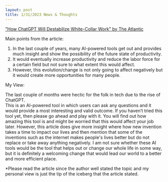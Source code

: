 ```yaml
---
layout: post
title: 1/31/2023 News & Thoughts
---
```


["How ChatGPT Will Destabilize White-Collar Work" by The Atlantic](https://www.theatlantic.com/ideas/archive/2023/01/chatgpt-ai-economy-automation-jobs/672767/)


Main points from the article:

  1.	In the last couple of years, many AI-powered tools get out and provides much insight and show the possibility of the future state of productivity.
  2.	It would eventually increase productivity and reduce the labor force for a certain field but not sure to what extent this would affect.
  3.	However, this evolution/change is not only going to affect negatively but it would create more opportunities for many people.

My View:

The last couple of months were hectic for the folk in tech due to the rise of ChatGPT.  
This is an AI-powered tool in which users can ask any questions and it would provide a most interesting and valid outcome. 
If you haven’t tried this tool yet, then please go ahead and play with it. 
You will find out how amazing this tool is and might be worried that this would affect your job later. 
However, this article does give more insight where how new invention takes a time to impact our lives and 
then mention that some of the inventions such as the internet makes people's lives better but do not replace or take away anything negatively. 
I am not sure whether these AI tools would be the tool that helps out or change our whole life in some way, 
but it is definitely a welcoming change that would lead our world to a better and more efficient place.

*Please read the article since the author well stated the topic and my personal view is just the tip of the iceberg that the article stated.




